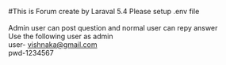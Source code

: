 #This is Forum create by Laraval 5.4
Please setup .env file
<br>
<br>
Admin user can post question and normal user can repy answer
<br>
Use the following user as admin
<br>
user- vishnaka@gmail.com
<br>
pwd-1234567


